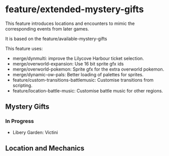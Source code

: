 # feature/extended-mystery-gifts

This feature introduces locations and encounters to mimic the corresponding events from later games.

It is based on the feature/available-mystery-gifts

This feature uses:
- merge/dynmulti: improve the Lilycove Harbour ticket selection.
- merge/overworld-expansion: Use 16 bit sprite gfx ids
- merge/overworld-pokemon: Sprite gfx for the extra overworld pokemon.
- merge/dynamic-ow-pals: Better loading of palettes for sprites.
- feature/custom-transitions-battlemusic: Customise transitions from scripting.
- feature/location-battle-music: Customise battle music for other regions.

## Mystery Gifts

### In Progress
- Libery Garden: Victini

## Location and Mechanics
